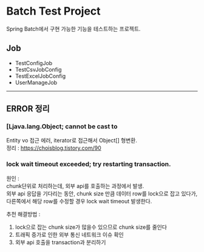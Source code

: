 # Batch Test Project
Spring Batch에서 구현 가능한 기능을 테스트하는 프로젝트.

## Job
- TestConfigJob
- TestCsvJobConfig
- TestExcelJobConfig
- UserManageJob


---------------------



## ERROR 정리

### [Ljava.lang.Object; cannot be cast to   
Entity vo 접근 에러, iterator로 접근해서 Object[] 형변환.  
 정리 : https://choisblog.tistory.com/90

### lock wait timeout exceeded; try restarting transaction. 
원인 :   
chunk단위로 처리하는데, 외부 api를 호출하는 과정에서 발생.    
외부 api 응답을 기다리는 동안, chunk size 만큼 데이터 row를  lock으로 잡고 있다가, 다른쪽에서 해당 row를 수정할 경우 lock wait timeout 발생한다.   

추천 해결방법 :   
1. lock으로 잡는 chunk size가 많을수 있으므로 chunk size를 줄인다
2. 트래픽 증가로 인한 외부 통신 네트워크 이슈 확인
3. 외부 api 호출을 transaction과 분리하기
